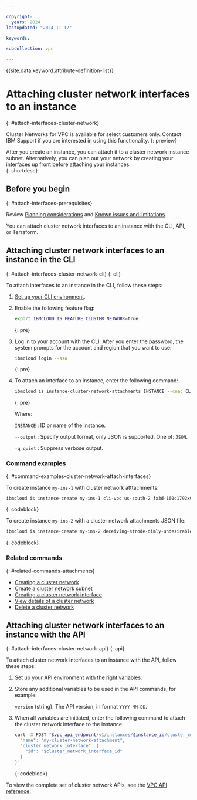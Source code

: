 ```yaml
---

copyright:
  years: 2024
lastupdated: "2024-11-12"

keywords:

subcollection: vpc

---
```


{{site.data.keyword.attribute-definition-list}}

# Attaching cluster network interfaces to an instance
{: #attach-interfaces-cluster-network}

Cluster Networks for VPC is available for select customers only. Contact IBM Support if you are interested in using this functionality.
{: preview}

After you create an instance, you can attach it to a cluster network instance subnet. Alternatively, you can plan out your network by creating your interfaces up front before attaching your instances.  
{: shortdesc} 

## Before you begin
{: #attach-interfaces-prerequisites}

Review [Planning considerations](/docs/vpc?topic=vpc-planning-cluster-network&interface=ui) and [Known issues and limitations](/docs/vpc?topic=vpc-limitations-cluster-network&interface=ui).

You can attach cluster network interfaces to an instance with the CLI, API, or Terraform.

## Attaching cluster network interfaces to an instance in the CLI
{: #attach-interfaces-cluster-network-cli}
{: cli}

To attach interfaces to an instance in the CLI, follow these steps:

1. [Set up your CLI environment](/docs/vpc?topic=vpc-set-up-environment&interface=cli).
1. Enable the following feature flag:

   ```sh
   export IBMCLOUD_IS_FEATURE_CLUSTER_NETWORK=true
   ```
   {: pre}
   
1. Log in to your account with the CLI. After you enter the password, the system prompts for the account and region that you want to use:

    ```sh
    ibmcloud login --sso
    ```
    {: pre}

1. To attach an interface to an instance, enter the following command:

   ```bash
   ibmcloud is instance-cluster-network-attachments INSTANCE --cnac CLUSTER_NETWORK_ATTACHMENT
   ```
   {: pre}

   Where:

   `INSTANCE`
   :    ID or name of the instance.

   `--output`
   :    Specify output format, only JSON is supported. One of: `JSON`.

   `-q`, `quiet`
   :    Suppress verbose output.

### Command examples
{: #command-examples-cluster-network-attach-interfaces}

To create instance `my-ins-1` with cluster network atttachments:

```sh
ibmcloud is instance-create my-ins-1 cli-vpc us-south-2 fx3d-160c1792x9h100 cli-subnet --image ibm-ubuntu-20-04-6-minimal-amd64-5 --cluster-network-attachments '[{"name":"instance-cnac-1","cluster_network_interface":{"id":"7208-18204195-be40-4f12-aaaa-2649e19acb91"}},{"name":"instance-cnac-2","cluster_network_interface":{"id":"7208-cf6023a3-86c7-459f-84b8-536b4f812541"}},{"name":"instance-cnac-3","cluster_network_interface":{"id":"7208-2d55d27c-835c-4566-acbc-da36bcf49da7"}},{"name":"instance-cnac-4","cluster_network_interface":{"id":"7208-161e2919-c505-4e6d-bd49-88e7e0c0f1f3"}},{"name":"instance-cnac-5","cluster_network_interface":{"id":"7208-d700a40e-af61-45ee-b71a-a09203db76bd"}},{"name":"instance-cnac-6","cluster_network_interface":{"id":"7208-c7dbc8b9-6b47-4b83-8649-512e4e8f0a81"}},{"name":"instance-cnac-7","cluster_network_interface":{"id":"7208-f4773e40-49b5-4d44-8c68-7a75513bbf16"}},{"name":"instance-cnac-8","cluster_network_interface":{"id":"7208-46e097b5-c1ea-4669-aafd-7a4cc82d0e02"}}]'
```
{: codeblock}

To create instance `my-ins-2` with a cluster network attachments JSON file:

```sh
ibmcloud is instance-create my-ins-2 deceiving-strode-dimly-undesirable us-south-2 hx3d-160x1002x8h100 test-subnet --image ibm-ubuntu-20-04-6-minimal-amd64-5 --cluster-network-attachments @~/cnac.json
```
{: codeblock}

### Related commands
{: #related-commands-attachments}

* [Creating a cluster network](/docs/vpc?topic=vpc-create-cluster-network&interface=cli)
* [Create a cluster network subnet](/docs/vpc?topic=vpc-create-cluster-network-subnet&interface=cli)
* [Creating a cluster network interface](/docs/vpc?topic=vpc-create-cluster-network-interface&interface=cli)
* [View details of a cluster network](/docs/vpc?topic=vpc-view-details-cluster-network&interface=cli)
* [Delete a cluster network](/docs/vpc?topic=vpc-delete-cluster-network&interface=cli)

## Attaching cluster network interfaces to an instance with the API
{: #attach-interfaces-cluster-network-api}
{: api}

To attach cluster network interfaces to an instance with the API, follow these steps:

1. Set up your API environment [with the right variables](/docs/vpc?topic=vpc-set-up-environment#api-prerequisites-setup).
1. Store any additional variables to be used in the API commands; for example:

   `version` (string): The API version, in format `YYYY-MM-DD`.

1. When all variables are initiated, enter the following command to attach the cluster network interface to the instance:

   ```sh
   curl -X POST "$vpc_api_endpoint/v1/instances/$instance_id/cluster_network_attachments?version=$today&generation=2" -H "Authorization: Bearer $iam_token" -d '{
     "name": "my-cluster-network-attachment",
     "cluster_network_interface": {
       "id": "$cluster_network_interface_id"
     }
   }'
   ```
   {: codeblock}

To view the complete set of cluster network APIs, see the [VPC API reference](/apidocs/vpc-scoped?code=go#list-cluster-network-profiles).
